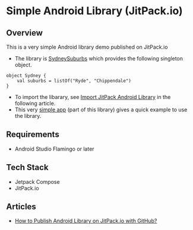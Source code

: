 # Simple Android Library (JitPack.io)

## Overview
This is a very simple Android library demo published on JitPack.io

- The library is [SydneySuburbs](https://github.com/maven08) which provides the following singleton object.
```
object Sydney {
    val suburbs = listOf("Ryde", "Chippendale")
}
```
- To import the libarary, see [Import JitPack Android Library](https://vtsen.hashnode.dev/how-to-publish-android-library-on-jitpackio-with-github#heading-10-import-jitpack-android-library) in the following article.
- This very [simple app](https://github.com/maven08) (part of this library) gives a quick example to use the library.

## Requirements
- Android Studio Flamingo or later

## Tech Stack
- Jetpack Compose
- JitPack.io

## Articles
- [How to Publish Android Library on JitPack.io with GitHub?](https://github.com)
